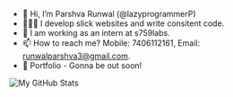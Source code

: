- 👋 Hi, I’m Parshva Runwal (@lazyprogrammerP)
- 👩🏼‍💻 I develop slick websites and write consitent code.
- 👔 I am working as an intern at s759labs.
- 📫 How to reach me? Mobile: 7406112161, Email: runwalparshva3@gmail.com.
- 📂 Portfolio - Gonna be out soon!

![My GitHub Stats](https://github-readme-stats.vercel.app/api?username=lazyprogrammerP&count_private=true&show_icons=true&theme=dracula&hide_border=true)


<!---
lazyprogrammerP/lazyprogrammerP is a ✨ special ✨ repository because its `README.md` (this file) appears on your GitHub profile.
You can click the Preview link to take a look at your changes.
--->
